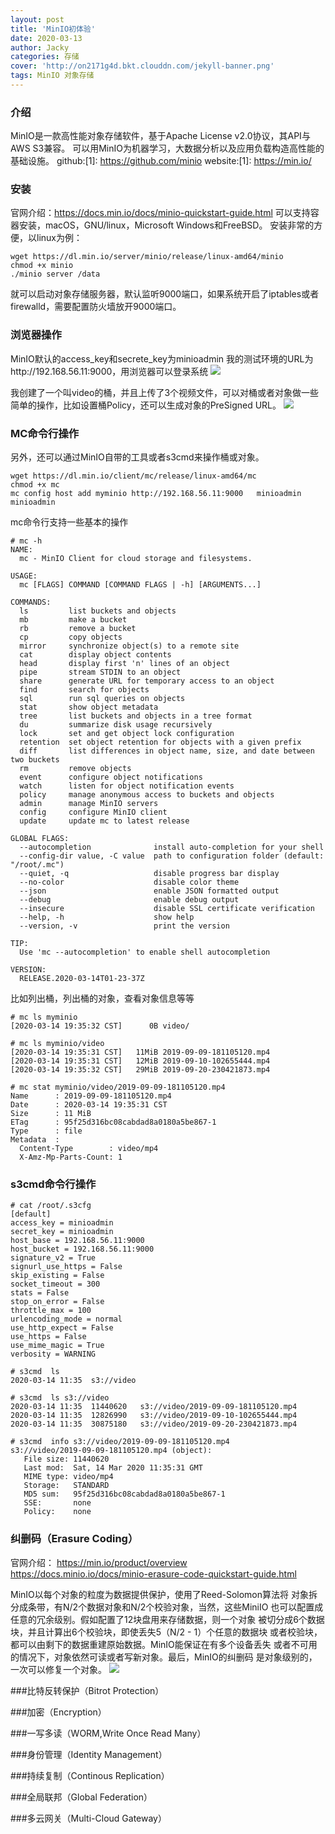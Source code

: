 ```yaml
---
layout: post
title: 'MinIO初体验'
date: 2020-03-13
author: Jacky
categories: 存储
cover: 'http://on2171g4d.bkt.clouddn.com/jekyll-banner.png'
tags: MinIO 对象存储
---
```


### 介绍
MinIO是一款高性能对象存储软件，基于Apache License v2.0协议，其API与AWS S3兼容。
可以用MinIO为机器学习，大数据分析以及应用负载构造高性能的基础设施。
github:[1]: https://github.com/minio
website:[1]: https://min.io/

### 安装
官网介绍：https://docs.min.io/docs/minio-quickstart-guide.html
可以支持容器安装，macOS，GNU/linux，Microsoft Windows和FreeBSD。
安装非常的方便，以linux为例：
```clike
wget https://dl.min.io/server/minio/release/linux-amd64/minio
chmod +x minio
./minio server /data
```
就可以启动对象存储服务器，默认监听9000端口，如果系统开启了iptables或者
firewalld，需要配置防火墙放开9000端口。

### 浏览器操作
MinIO默认的access_key和secrete_key为minioadmin
我的测试环境的URL为http://192.168.56.11:9000，用浏览器可以登录系统
![](/assets/img/MinIO_MainPage.jpg)

我创建了一个叫video的桶，并且上传了3个视频文件，可以对桶或者对象做一些
简单的操作，比如设置桶Policy，还可以生成对象的PreSigned URL。
![](/assets/img/MinIO_Browser1.jpg)

### MC命令行操作
另外，还可以通过MinIO自带的工具或者s3cmd来操作桶或对象。
```clike
wget https://dl.min.io/client/mc/release/linux-amd64/mc
chmod +x mc
mc config host add myminio http://192.168.56.11:9000   minioadmin minioadmin
```
mc命令行支持一些基本的操作
```clike
# mc -h
NAME:
  mc - MinIO Client for cloud storage and filesystems.

USAGE:
  mc [FLAGS] COMMAND [COMMAND FLAGS | -h] [ARGUMENTS...]

COMMANDS:
  ls         list buckets and objects
  mb         make a bucket
  rb         remove a bucket
  cp         copy objects
  mirror     synchronize object(s) to a remote site
  cat        display object contents
  head       display first 'n' lines of an object
  pipe       stream STDIN to an object
  share      generate URL for temporary access to an object
  find       search for objects
  sql        run sql queries on objects
  stat       show object metadata
  tree       list buckets and objects in a tree format
  du         summarize disk usage recursively
  lock       set and get object lock configuration
  retention  set object retention for objects with a given prefix
  diff       list differences in object name, size, and date between two buckets
  rm         remove objects
  event      configure object notifications
  watch      listen for object notification events
  policy     manage anonymous access to buckets and objects
  admin      manage MinIO servers
  config     configure MinIO client
  update     update mc to latest release

GLOBAL FLAGS:
  --autocompletion              install auto-completion for your shell
  --config-dir value, -C value  path to configuration folder (default: "/root/.mc")
  --quiet, -q                   disable progress bar display
  --no-color                    disable color theme
  --json                        enable JSON formatted output
  --debug                       enable debug output
  --insecure                    disable SSL certificate verification
  --help, -h                    show help
  --version, -v                 print the version

TIP:
  Use 'mc --autocompletion' to enable shell autocompletion

VERSION:
  RELEASE.2020-03-14T01-23-37Z
```

比如列出桶，列出桶的对象，查看对象信息等等
```clike
# mc ls myminio
[2020-03-14 19:35:32 CST]      0B video/

# mc ls myminio/video
[2020-03-14 19:35:31 CST]   11MiB 2019-09-09-181105120.mp4
[2020-03-14 19:35:31 CST]   12MiB 2019-09-10-102655444.mp4
[2020-03-14 19:35:32 CST]   29MiB 2019-09-20-230421873.mp4

# mc stat myminio/video/2019-09-09-181105120.mp4
Name      : 2019-09-09-181105120.mp4
Date      : 2020-03-14 19:35:31 CST
Size      : 11 MiB
ETag      : 95f25d316bc08cabdad8a0180a5be867-1
Type      : file
Metadata  :
  Content-Type        : video/mp4
  X-Amz-Mp-Parts-Count: 1

```

### s3cmd命令行操作
```clike
# cat /root/.s3cfg
[default]
access_key = minioadmin
secret_key = minioadmin
host_base = 192.168.56.11:9000
host_bucket = 192.168.56.11:9000
signature_v2 = True
signurl_use_https = False
skip_existing = False
socket_timeout = 300
stats = False
stop_on_error = False
throttle_max = 100
urlencoding_mode = normal
use_http_expect = False
use_https = False
use_mime_magic = True
verbosity = WARNING

# s3cmd  ls
2020-03-14 11:35  s3://video

# s3cmd  ls s3://video
2020-03-14 11:35  11440620   s3://video/2019-09-09-181105120.mp4
2020-03-14 11:35  12826990   s3://video/2019-09-10-102655444.mp4
2020-03-14 11:35  30875180   s3://video/2019-09-20-230421873.mp4

# s3cmd  info s3://video/2019-09-09-181105120.mp4
s3://video/2019-09-09-181105120.mp4 (object):
   File size: 11440620
   Last mod:  Sat, 14 Mar 2020 11:35:31 GMT
   MIME type: video/mp4
   Storage:   STANDARD
   MD5 sum:   95f25d316bc08cabdad8a0180a5be867-1
   SSE:       none
   Policy:    none
```

### 纠删码（Erasure Coding）
官网介绍：
https://min.io/product/overview
https://docs.minio.io/docs/minio-erasure-code-quickstart-guide.html

MinIO以每个对象的粒度为数据提供保护，使用了Reed-Solomon算法将
对象拆分成条带，有N/2个数据对象和N/2个校验对象，当然，这些MiniIO
也可以配置成任意的冗余级别。假如配置了12块盘用来存储数据，则一个对象
被切分成6个数据块，并且计算出6个校验块，即使丢失5（N/2 - 1）个任意的数据块
或者校验块，都可以由剩下的数据重建原始数据。MinIO能保证在有多个设备丢失
或者不可用的情况下，对象依然可读或者写新对象。最后，MinIO的纠删码
是对象级别的，一次可以修复一个对象。
![](/assets/img/MiniIO-Erasure-Code.jpg)

###比特反转保护（Bitrot Protection）

###加密（Encryption）

###一写多读（WORM,Write Once Read Many）

###身份管理（Identity Management）

###持续复制（Continous Replication）

###全局联邦（Global Federation）

###多云网关（Multi-Cloud Gateway）

